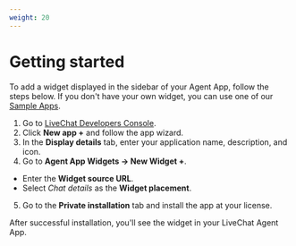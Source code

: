 ```yaml
---
weight: 20
---
```


# Getting started

To add a  widget displayed in the sidebar of your Agent App, follow the steps below. If you don't have your own widget, you can use one of our [Sample Apps](#sample-apps).

1. Go to <a href="https://developers.livechatinc.com/console/apps">LiveChat Developers Console</a>.
2. Click **New app +** and follow the app wizard.
3. In the **Display details** tab, enter your application name, description, and icon.
4. Go to **Agent App Widgets -> New Widget +**.
  * Enter the **Widget source URL**.
  * Select _Chat details_ as the **Widget placement**.
5. Go to the **Private installation** tab and install the app at your license. 

After successful installation, you'll see the widget in your LiveChat Agent App.

